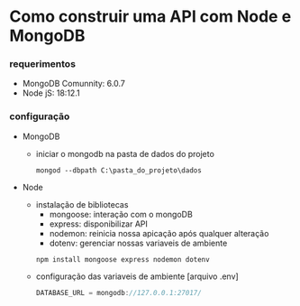 # Como construir uma API com Node e MongoDB

### requerimentos
- MongoDB Comunnity: 6.0.7
- Node jS: 18:12.1

### configuração
- MongoDB
    - iniciar o mongodb na pasta de dados do projeto
        ```console
        mongod --dbpath C:\pasta_do_projeto\dados
        ```

- Node
    - instalação de bibliotecas
        - mongoose: interação com o mongoDB
        - express: disponibilizar API
        - nodemon: reinicia nossa apicação após qualquer alteração
        - dotenv: gerenciar nossas variaveis de ambiente
        ```console
        npm install mongoose express nodemon dotenv
        ```
    - configuração das variaveis de ambiente [arquivo .env]
        ```javascript
        DATABASE_URL = mongodb://127.0.0.1:27017/
        ```